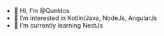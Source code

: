 - 👋 Hi, I’m @Queldos
- 👀 I’m interested in Kotlin/Java, NodeJs, AngularJs
- 🌱 I’m currently learning NestJs

<!---
Queldos/Queldos is a ✨ special ✨ repository because its `README.md` (this file) appears on your GitHub profile.
You can click the Preview link to take a look at your changes.
--->
